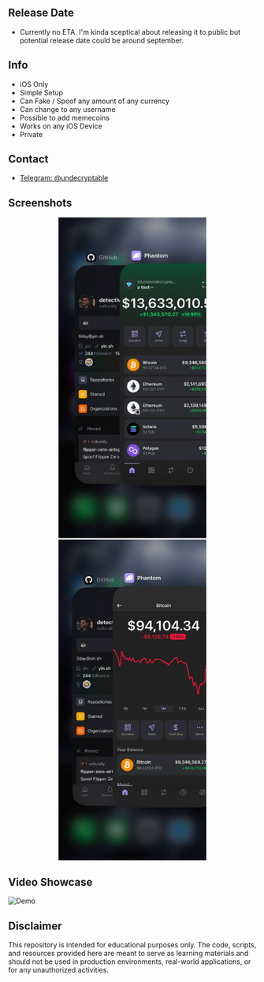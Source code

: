 ## Release Date
- Currently no ETA. I'm kinda sceptical about releasing it to public but potential release date could be around september.


## Info
- iOS Only
- Simple Setup
- Can Fake / Spoof any amount of any currency
- Can change to any username
- Possible to add memecoins
- Works on any iOS Device
- Private

## Contact

- [Telegram: @undecryptable](https://t.me/undecryptable)

## Screenshots
<p align="center">
  <img src="screenshot1.jpg" alt="Demo" width="300">
  <img src="screenshot2.jpg" alt="Demo" width="300">
</p>

## Video Showcase 
![Demo](video.gif)

## Disclaimer
This repository is intended for educational purposes only. The code, scripts, and resources provided here are meant to serve as learning materials and should not be used in production environments, real-world applications, or for any unauthorized activities.

